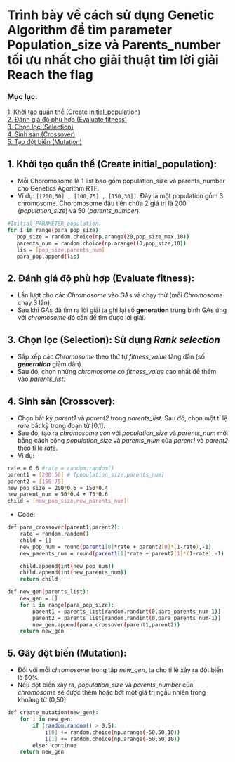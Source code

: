 # Trình bày về cách sử dụng Genetic Algorithm để tìm parameter Population_size và Parents_number tối ưu nhất cho giải thuật tìm lời giải Reach the flag

### Mục lục:
[1. Khởi tạo quần thể (Create initial_population)](#1)   
[2. Đánh giá độ phù hợp (Evaluate fitness)](#2)  
[3. Chọn lọc (Selection)](#3)  
[4. Sinh sản (Crossover)](#4)   
[5. Tạo đột biến (Mutation)](#5)  


<a name = '1'></a>
## 1. Khởi tạo quần thể (Create initial_population): 
- Mỗi Choromosome là 1 list bao gồm population_size và parents_number cho Genetics Agorithm RTF.
- Ví dụ: ` [[200,50] , [100,75] , [150,30]] `. Đây là một population gồm 3 chromosome. Choromosome đầu tiên chứa 2 giá trị là 200 (*population_size*) và 50 (*parents_number*). 
```sh
#Initial_PARAMETER_population:
for i in range(para_pop_size): 
   pop_size = random.choice(np.arange(20,pop_size_max,10))
   parents_num = random.choice(np.arange(10,pop_size,10))
   lis = [pop_size,parents_num]
   para_pop.append(lis)
```
<a name = '2'></a>
## 2. Đánh giá độ phù hợp (Evaluate fitness): 
- Lần lượt cho các *Chromosome* vào GAs và chạy thử (mỗi *Chromosome* chạy 3 lần). 
- Sau khi GAs đã tìm ra lời giải ta ghi lại số **generation** trung bình GAs ứng với *chromosome* đó cần để tìm được lời giải.  

<a name = '3'></a>
## 3. Chọn lọc (Selection):  Sử dụng *Rank selection*
- Sắp xếp các *Chromosome* theo thứ tự *fitness_value* tăng dần (số ***generation*** giảm dần).
- Sau đó, chọn những *chromosome* có *fitness_value* cao nhất để thêm vào *parents_list*.

<a name = '4'></a>
## 4. Sinh sản (Crossover):
- Chọn bất kỳ *parent1* và *parent2* trong *parents_list*. Sau đó, chọn một tỉ lệ *rate* bất kỳ trong đoạn từ [0,1]. 
- Sau đó, tạo ra *chromosome con* với *population_size* và *parents_num* mới bằng cách cộng *population_size* và *parents_num* của *parent1* và *parent2* theo tỉ lệ *rate*.
- Ví dụ: 
```sh
rate = 0.6 #rate = random.random()
parent1 = [200,50] # [population_size,parents_num]
parent2 = [150,75]
new_pop_size = 200*0.6 + 150*0.4
new_parent_num = 50*0.4 + 75*0.6
child = [new_pop_size,new_parents_num]
```
- Code: 
```sh
def para_crossover(parent1,parent2):
    rate = random.random()
    child = []
    new_pop_num = round(parent1[0]*rate + parent2[0]*(1-rate),-1)
    new_parents_num = round(parent1[1]*rate + parent2[1]*(1-rate),-1)

    child.append(int(new_pop_num))
    child.append(int(new_parents_num))
    return child

def new_gen(parents_list):
    new_gen = []
    for i in range(para_pop_size):
        parent1 = parents_list[random.randint(0,para_parents_num-1)]
        parent2 = parents_list[random.randint(0,para_parents_num-1)]    
        new_gen.append(para_crossover(parent1,parent2))
    return new_gen 
```

<a name = '5'></a>
## 5. Gây đột biến (Mutation):
- Đối với mỗi *chromosome* trong tập *new_gen*, ta cho tỉ lệ xảy ra đột biến là 50%. 
- Nếu đột biến xảy ra, *population_size* và *parents_number* của *chromosome* sẽ được thêm hoặc bớt một giá trị ngẫu nhiên trong khoảng từ (0,50).  
```sh
def create_mutation(new_gen): 
    for i in new_gen: 
        if (random.random() > 0.5):
            i[0] += random.choice(np.arange(-50,50,10))
            i[1] += random.choice(np.arange(-50,50,10))
        else: continue
    return new_gen
```
